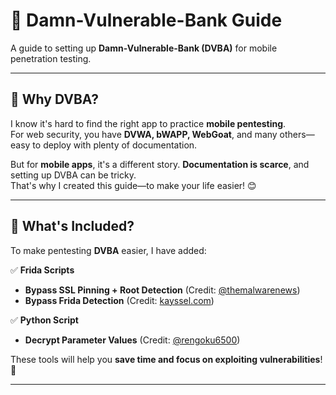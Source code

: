 # 📱 Damn-Vulnerable-Bank Guide  

A guide to setting up **Damn-Vulnerable-Bank (DVBA)** for mobile penetration testing.  

---

## 🚀 Why DVBA?  

I know it's hard to find the right app to practice **mobile pentesting**.  
For web security, you have **DVWA, bWAPP, WebGoat**, and many others—easy to deploy with plenty of documentation.  

But for **mobile apps**, it's a different story. **Documentation is scarce**, and setting up DVBA can be tricky.  
That's why I created this guide—to make your life easier! 😊  

---

## 🔧 What's Included?  

To make pentesting **DVBA** easier, I have added:  

✅ **Frida Scripts**  
- **Bypass SSL Pinning + Root Detection** (Credit: [@themalwarenews](https://github.com/themalwarenews))  
- **Bypass Frida Detection** (Credit: [kayssel.com](https://kayssel.com/))  

✅ **Python Script**  
- **Decrypt Parameter Values** (Credit: [@rengoku6500](https://github.com/rengoku6500/))

These tools will help you **save time and focus on exploiting vulnerabilities**! 🚀  

---
